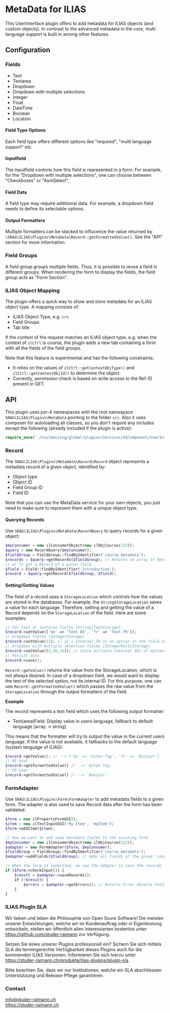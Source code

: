 # MetaData for ILIAS
This UserInterface plugin offers to add metadata for ILIAS objects (and custom objects). 
In contrast to the advanced metadata in the core, multi language support is built in among other features.

## Configuration

### Fields
* Text
* Textarea
* Dropdown
* Dropdown with multiple selections
* Integer
* Float
* DateTime
* Boolean
* Location

#### Field Type Options
Each field type offers different options like "required", "multi language support" etc.

#### Inputfield
The inputfield controls how this field is represented in a form. For example, for the "Dropdown with multiple selections", one
can choose between "Checkboxes" or "AsmSelect".

#### Field Data
A field type may require additional data. For example, a dropdown field needs to define its selectable options. 

#### Output Formatters
Multiple formatters can be stacked to influcence the value returned by `\SRAG\ILIAS\Plugins\MetaData\Record::getFormattedValue()`. See the "API" section for more information.

### Field Groups

A field group groups multiple fields. Thus, it is possible to reuse a field in different groups. When rendering the form to display the fields, the field group acts as "Form Section".

### ILIAS Object Mapping

The plugin offers a quick way to show and store metadata for an ILIAS object type. A mapping consists of:

* ILIAS Object Type, e.g. `crs`
* Field Groups
* Tab title

If the context of the request matches an ILIAS object type, e.g. when the context of `ilCtrl` is course, the plugin adds a new tab containing a form with all the fields of the field groups.

Note that this feature is experimental and has the following constraints:
* It relies on the values of `ilCtrl::getContextObjType()` and `ilCtrl::getContextObjId()` to determine the object.
* Currently, permission check is based on write access to the Ref-ID present in GET.

## API
This plugin uses psr-4 namespaces with the root namespace `SRAG\ILIAS\Plugins\MetaData` pointing to the folder `src`. 
Also it uses composer for autoloading all classes, so you don't require any includes except the following (already included if the plugin is active):
```php
require_once('./Customizing/global/plugins/Services/UIComponent/UserInterfaceHook/MetaData/vendor/autoload.php');
```

### Record

The `SRAG\ILIAS\Plugins\Metadata\Record\Record` object represents a metadata record of a given object, identified by:

* Object type
* Object ID
* Field Group ID
* Field ID

Note that you can use the MetaData service for your own objects, you just need to make sure to represent them with a unique object type.

#### Querying Records

Use `SRAG\ILIAS\Plugins\MetaData\RecordQuery` to query records for a given object:
```php
$myConsumer = new ilConsumerObject(new ilObjCourse(123));
$query = new RecordQuery($myConsumer);
$fieldGroup = FieldGroup::findByIdentifier('course_metadata');
$records = $query->getRecords($fieldGroup); // Returns an array of Record objects for the given field group
// or to get a Record of a given field
$field = Field::findByIdentifier('introduction');
$record = $query->getRecord($fieldGroup, $field);
```

#### Setting/Getting Values
The field of a record uses a `StorageLocation` which controls how the values are stored in the databases. For example, the
`StringStorageLocation` saves a value for each language. Therefore, setting and getting the value of a Record depends on the `StorageLocation` of the field.
Here are some examples:
```php
// For text or textarea fields (String|TextStorage):
$record->setValue(['de' => 'Text DE', 'fr' => 'Text FR']);
// Dropdown fields (IntegerStorage)
$record->setValue(12); // 12 = Internal ID of an option in the field data
// Dropdown with mutliple selection fields (IntegerMultiStorage)
$record->setValue([3,20,15]); // Store multiple internal IDs of options from the field data
// Persist data
$record->save();
```
`Record::getValue()` returns the value from the StorageLocation, which is not always desired. In case of a dropdown field, we would want to display
the text of the selected option, not its internal ID. For this purpose, one can use `Record::getFormattedValue()` which passes the raw value
from the `StorageLocation` through the output formatters of the field.

**Example**

The record represents a text field which uses the following output formatter:
 * Text(area)Field: Display value in users language, fallback to default language [array -> string]
 
 This means that the formatter will try to output the value in the current users language. If the value is not available, it fallbacks
 to the default language (system language of ILIAS):
 
```php
$record->getValue(); // --> ['de' => 'Guten Tag', 'fr' => 'Bonjour']
// DE User
$record->getFormattedValue() // --> 'Guten Tag'
// FR User
$record->getFormattedValue() // --> 'Bonjour'
```

### FormAdapter

Use `SRAG\ILIAS\Plugins\Form\FormAdapter` to add metadata fields to a given form. The adapter is also used to save Record data after the form has been validated:
```php
$form = new ilPropertyFormGUI();
$item = new ilTextInputGUI('My Item', 'myItem');
$form->addItem($item);

// Now we want to add some metadata fields to the existing form
$myConsumer = new ilConsumerObject(new ilObjCourse(123));
$adapter = new FormAdapter($form, $myConsumer);
$fieldGroup = FieldGroup::findByIdentifier('course_metadata');
$adapter->addFields($fieldGroup); // Adds all fields of the group 'course_metadata' to the form

// When the form is submitted, we use the adapter to save the records
if ($form->checkInput()) {
    $result = $adapter->saveRecords();
    if (!$result) {
        $errors = $adapter->getErrors(); // Returns Error objects holding the record and exception occured
    }
}
```

### ILIAS Plugin SLA

Wir lieben und leben die Philosophie von Open Soure Software! Die meisten unserer Entwicklungen, welche wir im Kundenauftrag oder in Eigenleistung entwickeln, stellen wir öffentlich allen Interessierten kostenlos unter https://github.com/studer-raimann zur Verfügung.

Setzen Sie eines unserer Plugins professionell ein? Sichern Sie sich mittels SLA die termingerechte Verfügbarkeit dieses Plugins auch für die kommenden ILIAS Versionen. Informieren Sie sich hierzu unter https://studer-raimann.ch/produkte/ilias-plugins/plugin-sla.

Bitte beachten Sie, dass wir nur Institutionen, welche ein SLA abschliessen Unterstützung und Release-Pflege garantieren.

### Contact
info@studer-raimann.ch  
https://studer-raimann.ch  

